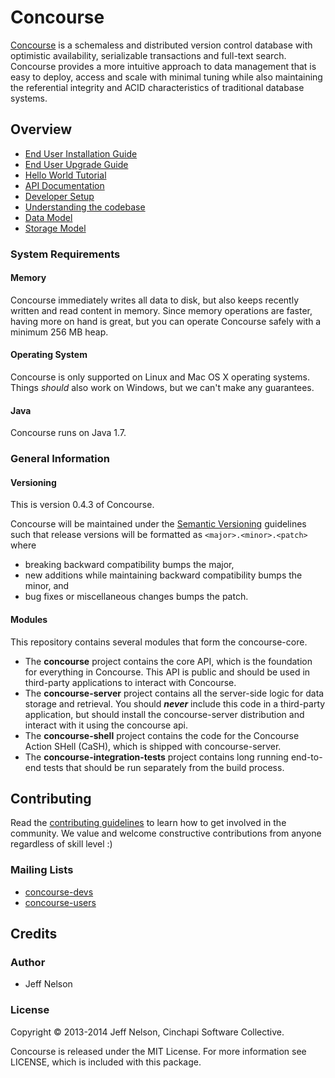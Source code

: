 # Concourse

[Concourse](http://cinchapi.org/concourse) is a schemaless and distributed version control database with optimistic availability, serializable transactions and full-text search. Concourse provides a more intuitive approach to data management that is easy to deploy, access and scale with minimal tuning while also maintaining the referential integrity and ACID characteristics of traditional database systems.

## Overview
* [End User Installation Guide](https://cinchapi.atlassian.net/wiki/display/CON/Getting+Started#GettingStarted-InstallConcourse)
* [End User Upgrade Guide](https://cinchapi.atlassian.net/wiki/display/CON/Upgrade+Guide)
* [Hello World Tutorial](https://cinchapi.atlassian.net/wiki/display/CON/Getting+Started)
* [API Documentation](concourse/README.md)
* [Developer Setup](https://cinchapi.atlassian.net/wiki/display/CON/Concourse+Dev+Setup)
* [Understanding the codebase](https://cinchapi.atlassian.net/wiki/display/CON/Understanding+the+codebase)
* [Data Model](https://cinchapi.atlassian.net/wiki/display/CON/Data+Model)
* [Storage Model](https://cinchapi.atlassian.net/wiki/display/CON/Storage+Model)

### System Requirements

#### Memory
Concourse immediately writes all data to disk, but also keeps recently written and read content in memory. Since memory operations are faster, having more on hand is great, but you can operate Concourse safely with a minimum 256 MB heap.

#### Operating System
Concourse is only supported on Linux and Mac OS X operating systems. Things _should_ also work on Windows, but we can't make any guarantees.

#### Java
Concourse runs on Java 1.7.

### General Information

#### Versioning

This is version 0.4.3 of Concourse.

Concourse will be maintained under the [Semantic Versioning](http://semver.org)
guidelines such that release versions will be formatted as `<major>.<minor>.<patch>`
where

* breaking backward compatibility bumps the major,
* new additions while maintaining backward compatibility bumps the minor, and
* bug fixes or miscellaneous changes bumps the patch.

#### Modules
This repository contains several modules that form the concourse-core.

* The **concourse** project contains the core API, which is the foundation for everything in Concourse. This API is public and should be used in third-party applications to interact with Concourse.
* The **concourse-server** project contains all the server-side logic for data storage and retrieval. You should __*never*__ include this code in a third-party application, but should install the concourse-server distribution and interact with it using the concourse api.
* The **concourse-shell** project contains the code for the Concourse Action SHell (CaSH), which is shipped with concourse-server.
* The **concourse-integration-tests** project contains long running end-to-end tests that should be run separately from the build process.

## Contributing
Read the [contributing guidelines](CONTRIBUTING.md) to learn how to get involved in the community. We value and welcome constructive contributions from anyone regardless of skill level :)

### Mailing Lists

* [concourse-devs](https://groups.google.com/forum/#!forum/concourse-devs)
* [concourse-users](https://groups.google.com/forum/#!forum/concourse-users)


## Credits
### Author

* Jeff Nelson

### License

Copyright © 2013-2014 Jeff Nelson, Cinchapi Software Collective.

Concourse is released under the MIT License. For more information see LICENSE, which is included with this package.

